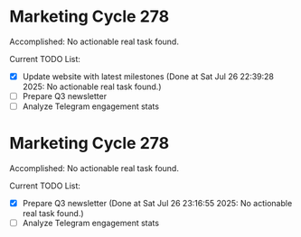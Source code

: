 # Marketing Cycle 278

Accomplished: No actionable real task found.

Current TODO List:

- [x] Update website with latest milestones  (Done at Sat Jul 26 22:39:28 2025: No actionable real task found.)
- [ ] Prepare Q3 newsletter
- [ ] Analyze Telegram engagement stats

# Marketing Cycle 278

Accomplished: No actionable real task found.

Current TODO List:

- [x] Prepare Q3 newsletter  (Done at Sat Jul 26 23:16:55 2025: No actionable real task found.)
- [ ] Analyze Telegram engagement stats